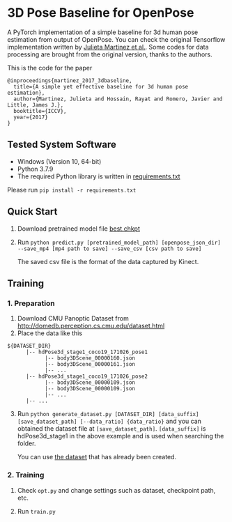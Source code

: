 # 3D Pose Baseline for OpenPose

A PyTorch implementation of a simple baseline for 3d human pose estimation from output of OpenPose.
You can check the original Tensorflow implementation written by [Julieta Martinez et al.](https://github.com/una-dinosauria/3d-pose-baseline).
Some codes for data processing are brought from the original version, thanks to the authors.

This is the code for the paper

```
@inproceedings{martinez_2017_3dbaseline,
  title={A simple yet effective baseline for 3d human pose estimation},
  author={Martinez, Julieta and Hossain, Rayat and Romero, Javier and Little, James J.},
  booktitle={ICCV},
  year={2017}
}
```

## Tested System Software
* Windows (Version 10, 64-bit)
* Python 3.7.9
* The required Python library is written in [requirements.txt](./requirements.txt)

Please run `pip install -r requirements.txt`

## Quick Start
1. Download pretrained model file [best.chkpt](https://drive.google.com/file/d/1VECM2_SA3WbwK4_vVJ0h1telcFKBJ2vm/view?usp=sharing)
1. Run `python predict.py [pretrained_model_path] [openpose_json_dir] --save_mp4 [mp4 path to save] --save_csv [csv path to save] `

      The saved csv file is the format of the data captured by Kinect.

## Training
### 1. Preparation
1. Download CMU Panoptic Dataset from http://domedb.perception.cs.cmu.edu/dataset.html
2. Place the data like this
```
${DATASET_DIR}
      |-- hdPose3d_stage1_coco19_171026_pose1
            |-- body3DScene_00000160.json
            |-- body3DScene_00000161.json
            |-- ...
      |-- hdPose3d_stage1_coco19_171026_pose2
            |-- body3DScene_00000109.json
            |-- body3DScene_00000109.json
            |-- ...
      |-- ...
```
3. Run `python generate_dataset.py [DATASET_DIR] [data_suffix] [save_dataset_path] [--data_ratio] {data_ratio}` 
and you can obtained the dataset file at `[save_dataset_path]`. `[data_suffix]` is hdPose3d_stage1 in the above example and is used when searching the folder.

      You can use [the dataset](https://drive.google.com/drive/folders/1J4sgS-XDMXZUFYrmlgRjo3H35b_46YIX?usp=sharing) that has already been created.

### 2. Training
1. Check `opt.py` and change settings such as dataset, checkpoint path, etc.

3. Run `train.py`

